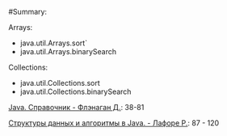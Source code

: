 #Summary:

Arrays:
* java.util.Arrays.sort`
* java.util.Arrays.binarySearch

Collections:
* java.util.Collections.sort
* java.util.Collections.binarySearch

[Java. Справочник - Флэнаган Д.](http://gen.lib.rus.ec/book/index.php?md5=9A8F95A5F9DA2E98D34F3BE66BDB946E): 38-81

[Структуры данных и алгоритмы в Java. - Лафоре Р.](http://gen.lib.rus.ec/book/index.php?md5=A05BAA95E9A2E4754B2126B7F690D4A1): 87 - 120